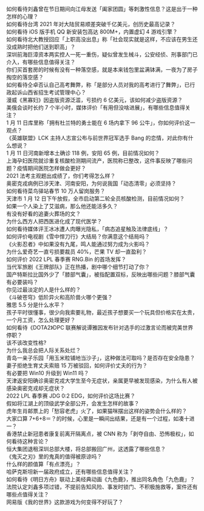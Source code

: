 如何看待刘鑫曾在节日期间向江母发送「阖家团圆」等刺激性信息？这是出于一种怎样的心理？  
如何看待台湾 2021 年对大陆贸易顺差突破千亿美元，创历史最高记录？  
如何看待 iOS 版手机 QQ 新安装包高达 800M+，内置虚幻 4 游戏引擎？  
如何看待北大教授回应「上职高没出息」称「社会现实就是这样，不应该在男生还没成熟时把他们送到职高」？  
深圳前海巨漳资本两实控人一死一重伤，疑似曾发生械斗，公安经侦、刑事部门已介入，有哪些信息值得关注？  
你们买首套房的时候有没有一种落空感，就是本来钱包里盆满钵满，一夜为了房子掏空的落空感？  
如何看待仝卓否认自己高考舞弊，称「是部分人员对我的高考进行了舞弊」，已行政起诉山西省招生考试管理中心？  
漫威《黑寡妇》因盗版资源泛滥，亏损约 6 亿美元，该如何减少盗版资源？  
美俄会谈时长约 7 个半小时，媒体评价「有用但没啥进展」，有哪些信息值得关注？  
1 月 11 日库里称「拥有杜兰特的勇士能在 6 场内拿下 96 公牛」，你如何评价这一观点？  
《英雄联盟》LCK 主持人志宣公布与前世界冠军选手 Bang 的恋情，对此你有什么想说？  
1 月 11 日河南新增本土确诊 118 例，安阳 65 例，目前情况如何？  
上海孕妇医院就诊重复核酸检测期间流产，医院称已整改，这件事反映了哪些问题？疫情期间医院怎样做会更好？  
2021 法考主观题出成绩了，你们考得怎么样？  
奥密克戎病例已涉天津、河南安阳，为何说我国「动态清零」必须坚持？  
如何看待菜鸟驿站春节 10 万人留岗服务？  
天津市 1 月 12 日下午放假，全市启动第二轮全员核酸检测，目前情况如何？  
如果一个人染上了艾滋病，那么他还能活多久？  
有没有好看的追妻火葬场的文？  
为什么西方人把西医进化成了现代医学？  
如何看待媒体评王冰冰遭人肉曝光隐私，「病态追星触及法律底线」？  
如何评价电视剧《雪中悍刀行》大结局？你满意这个结局吗？  
《火影忍者》中如果没有九尾，鸣人能通过努力成为火影吗？  
为什么爱奇艺一直亏损要裁员 40%，芒果 TV 却一直盈利？  
如何评价 2022 LPL 春季赛 RNG.Bin 的首场发挥？  
当代军旅剧《王牌部队》正在热播，剧中哪个细节打动了你？  
国产特斯拉比国外少了「膝部气囊」，被指配置双标，反映出哪些问题？膝部气囊有必要装吗？  
你见过最淡定的人是什么样的？  
《斗破苍穹》低阶异火和高阶兽火哪个更强？  
雅思 5.5 分是什么水平？  
孩子平时很懂事，很少向我索要礼物，最近孩子想要买一个玩具但价格实在太贵，一个月工资，怎么处理更好？  
如何看待《DOTA2》DPC 联赛解说谭雅因发布针对选手的过激言论而被完美世界停职？  
该不该改变性格?  
为什么我总会把人际关系处烂？  
青岛一亲子乐园「用玉米粒铺地当沙子」，这种做法可取吗？是否存在安全隐患？  
妻子拒绝生育丈夫索赔 15 万被驳回，如何评价丈夫的行为？  
有必要把 Win10 升级到 Win11 吗？  
天津返安阳确诊奥密克戎大学生至今无症状，亲属更早被发现感染，为什么有人被感染奥密克戎却无症状？  
2022 LPL 春季赛 JDG 0:2 EDG，如何评价这场比赛？  
假如将江湖上的顶级武学全部公开，会发生怎样的故事？  
虎年生肖邮票上的「愁容老虎」火了，如果猫咪摆出这样的姿势会什么样的？  
大家口算 7+6+8＝？的时候，心里是一瞬间出结果，还是有一个过程，如凑十进一？  
香港禁止新冠患者康复前离开隔离点，被 CNN 称为「剥夺自由、恐怖极权」，如何看待这种言论？  
恒大集团退租深圳总部大楼，将总部搬回广州，这透露了哪些信息？  
《鬼灭之刃》里的鬼真的值得被原谅吗？  
什么样的颜值算「有点漂亮」？  
哈萨克斯坦新一届政府成立，还有哪些信息值得关注？  
如何看待《明日方舟》联动上美经典动画《九色鹿》，推出同名角色「九色鹿」？  
法院认定刘鑫多项过错，不提前告知风险、事发时锁门、不积极施救等，案件还有哪些点值得关注？  
网易版《我的世界》这款游戏为何变得不好玩了？  
